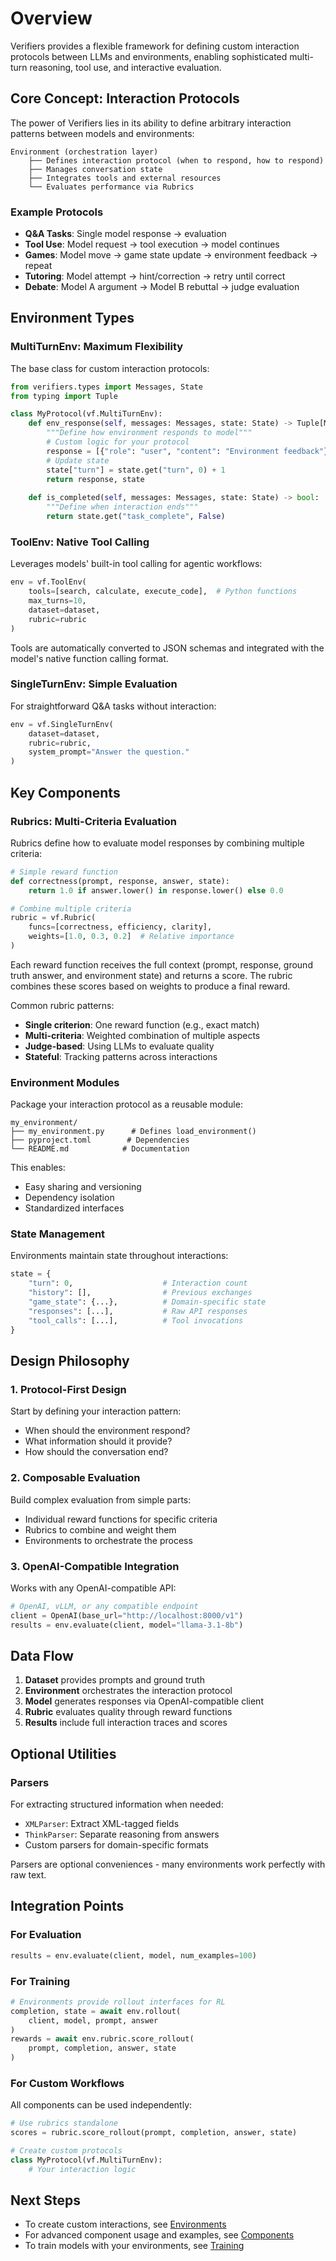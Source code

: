 # Overview

Verifiers provides a flexible framework for defining custom interaction protocols between LLMs and environments, enabling sophisticated multi-turn reasoning, tool use, and interactive evaluation.

## Core Concept: Interaction Protocols

The power of Verifiers lies in its ability to define arbitrary interaction patterns between models and environments:

```
Environment (orchestration layer)
    ├── Defines interaction protocol (when to respond, how to respond)
    ├── Manages conversation state
    ├── Integrates tools and external resources
    └── Evaluates performance via Rubrics
```

### Example Protocols

- **Q&A Tasks**: Single model response → evaluation
- **Tool Use**: Model request → tool execution → model continues
- **Games**: Model move → game state update → environment feedback → repeat
- **Tutoring**: Model attempt → hint/correction → retry until correct
- **Debate**: Model A argument → Model B rebuttal → judge evaluation

## Environment Types

### MultiTurnEnv: Maximum Flexibility

The base class for custom interaction protocols:

```python
from verifiers.types import Messages, State
from typing import Tuple

class MyProtocol(vf.MultiTurnEnv):
    def env_response(self, messages: Messages, state: State) -> Tuple[Messages, State]:
        """Define how environment responds to model"""
        # Custom logic for your protocol
        response = [{"role": "user", "content": "Environment feedback"}]
        # Update state
        state["turn"] = state.get("turn", 0) + 1
        return response, state
    
    def is_completed(self, messages: Messages, state: State) -> bool:
        """Define when interaction ends"""
        return state.get("task_complete", False)
```

### ToolEnv: Native Tool Calling

Leverages models' built-in tool calling for agentic workflows:

```python
env = vf.ToolEnv(
    tools=[search, calculate, execute_code],  # Python functions
    max_turns=10,
    dataset=dataset,
    rubric=rubric
)
```

Tools are automatically converted to JSON schemas and integrated with the model's native function calling format.

### SingleTurnEnv: Simple Evaluation

For straightforward Q&A tasks without interaction:

```python
env = vf.SingleTurnEnv(
    dataset=dataset,
    rubric=rubric,
    system_prompt="Answer the question."
)
```

## Key Components

### Rubrics: Multi-Criteria Evaluation

Rubrics define how to evaluate model responses by combining multiple criteria:

```python
# Simple reward function
def correctness(prompt, response, answer, state):
    return 1.0 if answer.lower() in response.lower() else 0.0

# Combine multiple criteria
rubric = vf.Rubric(
    funcs=[correctness, efficiency, clarity],
    weights=[1.0, 0.3, 0.2]  # Relative importance
)
```

Each reward function receives the full context (prompt, response, ground truth answer, and environment state) and returns a score. The rubric combines these scores based on weights to produce a final reward.

Common rubric patterns:
- **Single criterion**: One reward function (e.g., exact match)
- **Multi-criteria**: Weighted combination of multiple aspects
- **Judge-based**: Using LLMs to evaluate quality
- **Stateful**: Tracking patterns across interactions

### Environment Modules

Package your interaction protocol as a reusable module:

```
my_environment/
├── my_environment.py      # Defines load_environment()
├── pyproject.toml        # Dependencies
└── README.md            # Documentation
```

This enables:
- Easy sharing and versioning
- Dependency isolation
- Standardized interfaces

### State Management

Environments maintain state throughout interactions:

```python
state = {
    "turn": 0,                    # Interaction count
    "history": [],                # Previous exchanges
    "game_state": {...},          # Domain-specific state
    "responses": [...],           # Raw API responses
    "tool_calls": [...],          # Tool invocations
}
```

## Design Philosophy

### 1. Protocol-First Design

Start by defining your interaction pattern:
- When should the environment respond?
- What information should it provide?
- How should the conversation end?

### 2. Composable Evaluation

Build complex evaluation from simple parts:
- Individual reward functions for specific criteria
- Rubrics to combine and weight them
- Environments to orchestrate the process

### 3. OpenAI-Compatible Integration

Works with any OpenAI-compatible API:
```python
# OpenAI, vLLM, or any compatible endpoint
client = OpenAI(base_url="http://localhost:8000/v1")
results = env.evaluate(client, model="llama-3.1-8b")
```

## Data Flow

1. **Dataset** provides prompts and ground truth
2. **Environment** orchestrates the interaction protocol
3. **Model** generates responses via OpenAI-compatible client
4. **Rubric** evaluates quality through reward functions
5. **Results** include full interaction traces and scores

## Optional Utilities

### Parsers

For extracting structured information when needed:
- `XMLParser`: Extract XML-tagged fields
- `ThinkParser`: Separate reasoning from answers
- Custom parsers for domain-specific formats

Parsers are optional conveniences - many environments work perfectly with raw text.

## Integration Points

### For Evaluation

```python
results = env.evaluate(client, model, num_examples=100)
```

### For Training

```python
# Environments provide rollout interfaces for RL
completion, state = await env.rollout(
    client, model, prompt, answer
)
rewards = await env.rubric.score_rollout(
    prompt, completion, answer, state
)
```

### For Custom Workflows

All components can be used independently:
```python
# Use rubrics standalone
scores = rubric.score_rollout(prompt, completion, answer, state)

# Create custom protocols
class MyProtocol(vf.MultiTurnEnv):
    # Your interaction logic
```

## Next Steps

- To create custom interactions, see [Environments](environments.md)
- For advanced component usage and examples, see [Components](components.md)
- To train models with your environments, see [Training](training.md)